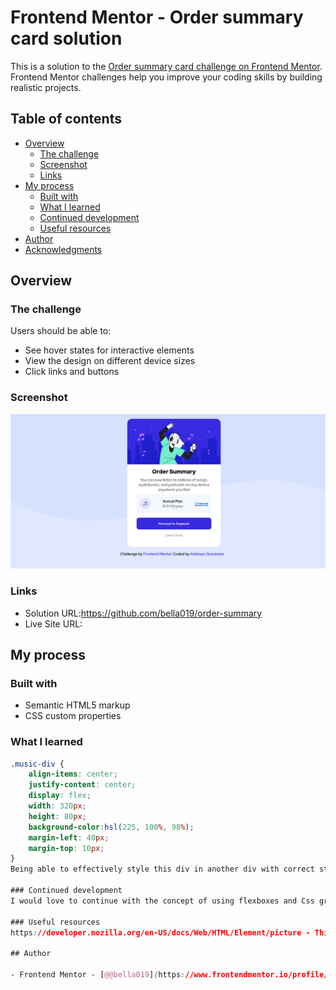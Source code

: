 # Frontend Mentor - Order summary card solution

This is a solution to the [Order summary card challenge on Frontend Mentor](https://www.frontendmentor.io/challenges/order-summary-component-QlPmajDUj). Frontend Mentor challenges help you improve your coding skills by building realistic projects. 

## Table of contents

- [Overview](#overview)
  - [The challenge](#the-challenge)
  - [Screenshot](#screenshot)
  - [Links](#links)
- [My process](#my-process)
  - [Built with](#built-with)
  - [What I learned](#what-i-learned)
  - [Continued development](#continued-development)
  - [Useful resources](#useful-resources)
- [Author](#author)
- [Acknowledgments](#acknowledgments)

## Overview

### The challenge

Users should be able to:

- See hover states for interactive elements
- View the design on different device sizes
- Click links and buttons
### Screenshot
![Alt text](Screenshot%202023-03-01%20at%2021-58-03%20Order%20Summary%20Front-end%20Mentor.png)
### Links

- Solution URL:https://github.com/bella019/order-summary
- Live Site URL:

## My process

### Built with

- Semantic HTML5 markup
- CSS custom properties

### What I learned

```Css
.music-div {
    align-items: center;
    justify-content: center;
    display: flex;
    width: 320px;
    height: 80px;
    background-color:hsl(225, 100%, 98%);
    margin-left: 40px;
    margin-top: 10px;
}
Being able to effectively style this div in another div with correct style 

### Continued development
I would love to continue with the concept of using flexboxes and Css grid properities

### Useful resources
https://developer.mozilla.org/en-US/docs/Web/HTML/Element/picture - This helped with picture inserting

## Author

- Frontend Mentor - [@@bella019](https://www.frontendmentor.io/profile/@bella019)

